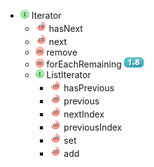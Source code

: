 * ![I] Iterator
    * ![MA] hasNext
    * ![MA] next
    * ![M] remove
    * ![M] forEachRemaining ![8]
    * ![I] ListIterator
        * ![MA] hasPrevious
        * ![MA] previous
        * ![MA] nextIndex
        * ![MA] previousIndex
        * ![MA] set
        * ![MA] add

[I]: images/classTypeInterface.png
[M]: images/method.png
[MA]: images/method_abstract.png
[8]: images/j8.png